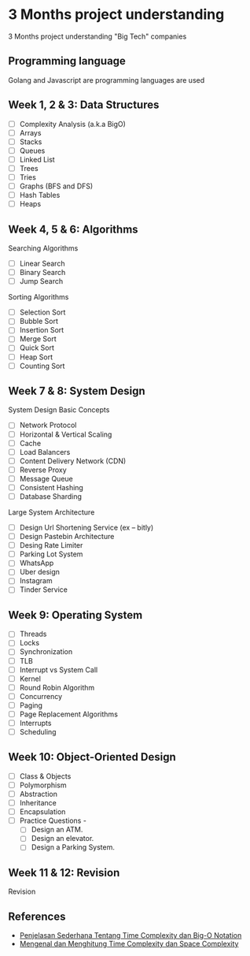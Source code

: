 # 3 Months project understanding
3 Months project understanding "Big Tech" companies

## Programming language
Golang and Javascript are programming languages are used

## Week 1, 2 & 3: Data Structures

- [ ] Complexity Analysis (a.k.a BigO)
- [ ] Arrays
- [ ] Stacks
- [ ] Queues
- [ ] Linked List
- [ ] Trees
- [ ] Tries
- [ ] Graphs (BFS and DFS)
- [ ] Hash Tables
- [ ] Heaps

## Week 4, 5 & 6: Algorithms

Searching Algorithms

- [ ] Linear Search
- [ ] Binary Search
- [ ] Jump Search

Sorting Algorithms

- [ ] Selection Sort
- [ ] Bubble Sort
- [ ] Insertion Sort
- [ ] Merge Sort
- [ ] Quick Sort
- [ ] Heap Sort
- [ ] Counting Sort

## Week 7 & 8: System Design
System Design Basic Concepts

- [ ] Network Protocol
- [ ] Horizontal & Vertical Scaling
- [ ] Cache
- [ ] Load Balancers
- [ ] Content Delivery Network (CDN)
- [ ] Reverse Proxy
- [ ] Message Queue
- [ ] Consistent Hashing
- [ ] Database Sharding

Large System Architecture

- [ ] Design Url Shortening Service (ex – bitly)
- [ ] Design Pastebin Architecture
- [ ] Desing Rate Limiter
- [ ] Parking Lot System
- [ ] WhatsApp
- [ ] Uber design 
- [ ] Instagram 
- [ ] Tinder Service

## Week 9: Operating System

- [ ] Threads
- [ ] Locks
- [ ] Synchronization
- [ ] TLB
- [ ] Interrupt vs System Call
- [ ] Kernel
- [ ] Round Robin Algorithm
- [ ] Concurrency
- [ ] Paging
- [ ] Page Replacement Algorithms
- [ ] Interrupts
- [ ] Scheduling

## Week 10: Object-Oriented Design
- [ ] Class & Objects
- [ ] Polymorphism
- [ ] Abstraction
- [ ] Inheritance
- [ ] Encapsulation
- [ ] Practice Questions -
  - [ ] Design an ATM.
  - [ ] Design an elevator.
  - [ ] Design a Parking System.

## Week 11 & 12: Revision
Revision

## References
- [Penjelasan Sederhana Tentang Time Complexity dan Big-O Notation](https://medium.com/bee-solution-partners/penjelasan-sederhana-tentang-time-complexity-dan-big-o-notation-4337ba275cfe)
- [Mengenal dan Menghitung Time Complexity dan Space Complexity](https://medium.com/99ridho/mengenal-dan-menghitung-time-complexity-dan-space-complexity-6418ea767336)